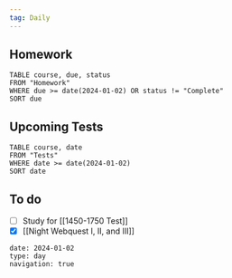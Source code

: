 ```yaml
---
tag: Daily
---
```

## Homework
```dataview
TABLE course, due, status
FROM "Homework" 
WHERE due >= date(2024-01-02) OR status != "Complete"
SORT due
```
## Upcoming Tests
```dataview
TABLE course, date
FROM "Tests" 
WHERE date >= date(2024-01-02)
SORT date
```
## To do
- [ ] Study for [[1450-1750 Test]]
- [x] [[Night Webquest I, II, and III]]

```gEvent
date: 2024-01-02
type: day
navigation: true
```